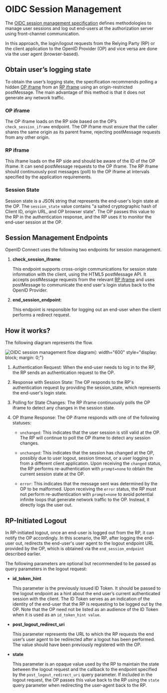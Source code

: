 # OIDC Session Management

The [OIDC session management specification](https://openid.net/specs/openid-connect-session-1_0.html) defines methodologies to manage user sessions and log out end-users at the authorization server using front-channel communication.

In this approach, the login/logout requests from the Relying Party (RP) or the client application to the OpenID Provider (OP) and vice versa are done via the user agent (browser-based).

## Obtain user’s logging state

To obtain the user’s logging state, the specification recommends polling a hidden [OP iframe](#op-iframe) from an [RP iframe](#rp-iframe) using an origin-restricted postMessage. The main advantage of this method is that it does not generate any network traffic.

### OP iframe

The OP iframe loads on the RP side based on the OP’s `check_session_iframe` endpoint. The OP iframe must ensure that the caller shares the same origin as its parent frame, rejecting postMessage requests from any other origin.

### RP iframe

This iframe loads on the RP side and should be aware of the ID of the OP iframe. It can send postMessage requests to the OP iframe. The RP iframe should continuously post messages (poll) to the OP iframe at intervals specified by the application requirements.

### Session State

Session state is a JSON string that represents the end-user's login state at the OP. The `session_state` value contains "a salted cryptographic hash of Client ID, origin URL, and OP browser state". The OP passes this value to the RP in the authentication response, and the RP uses it to monitor the end-user session at the OP.

## Session Management Endpoints

OpenID Connect uses the following two endpoints for session management.

1. **check_session_iframe**:

    This endpoint supports cross-origin communications for session state information with the client, using the HTML5 postMessage API. It accepts postMessage requests from the relevant [RP iframe](#rp-iframe) and uses postMessage to communicate the end user's login status back to the OpenID Provider.

2. **end_session_endpoint**:

    This endpoint is responsible for logging out an end-user when the client performs a redirect request.

## How it works?

The following diagram represents the flow.

![OIDC session management flow diagram]({{base_path}}/assets/img/references/concepts/oidc-session-management.png){: width="600" style="display: block; margin: 0;"}

1. Authentication Request: When the end-user needs to log in to the RP, the RP sends an authentication request to the OP.

2. Response with Session State: The OP responds to the RP's authentication request by providing the session_state, which represents the end-user's login state.

3. Polling for State Changes: The RP iframe continuously polls the OP iframe to detect any changes in the session state.

4. OP Iframe Response: The OP iframe responds with one of the following statuses:

    - `unchanged`: This indicates that the user session is still valid at the OP. The RP will continue to poll the OP iframe to detect any session changes.

    - `unchanged`: This indicates that the session has changed at the OP, possibly due to user logout, session timeout, or a user logging in from a different client application. Upon receiving the `changed` status, the RP performs re-authentication with `prompt=none` to obtain the current session state at the OP.

    - `error`: This indicates that the message sent was determined by the OP to be malformed. Upon receiving the `error` status, the RP must not perform re-authentication with `prompt=none` to avoid potential infinite loops that generate network traffic to the OP. Instead, it directly logs the user out.
  
## RP-Initiated Logout

In RP-initiated logout, once an end-user is logged out from the RP, it can notify the OP accordingly. In this scenario, the RP, after logging the end-user out, redirects the end-user's user agent to the logout endpoint URL provided by the OP, which is obtained via the `end_session_endpoint` described earlier.

The following parameters are optional but recommended to be passed as query parameters in the logout request:

- **id_token_hint**

    This parameter is the previously issued ID Token. It should be passed to the logout endpoint as a hint about the end user’s current authenticated session with the client. The ID Token serves as an indication of the identity of the end-user that the RP is requesting to be logged out by the OP.
    Note that the OP need not be listed as an audience of the ID Token when it is used as an `id_token_hint value`.

- **post_logout_redirect_uri**

    This parameter represents the URL to which the RP requests the end user’s user agent to be redirected after a logout has been performed. The value should have been previously registered with the OP.

- **state**

    This parameter is an opaque value used by the RP to maintain the state between the logout request and the callback to the endpoint specified by the `post_logout_redirect_uri` query parameter. If included in the logout request, the OP passes this value back to the RP using the `state` query parameter when redirecting the user-agent back to the RP.
